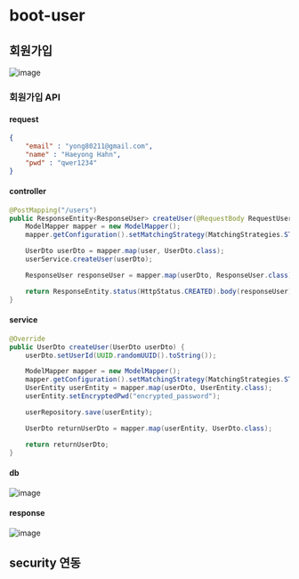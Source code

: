 # boot-user
## 회원가입
![image](https://user-images.githubusercontent.com/31242766/193811969-0d969c2f-e0d7-4cc2-8933-597192997429.png)
### 회원가입 API
#### request 
```json
{
    "email" : "yong80211@gmail.com",
    "name" : "Haeyong Hahn",
    "pwd" : "qwer1234"
}
```
#### controller
```java
@PostMapping("/users")
public ResponseEntity<ResponseUser> createUser(@RequestBody RequestUser user) {
    ModelMapper mapper = new ModelMapper();
    mapper.getConfiguration().setMatchingStrategy(MatchingStrategies.STRICT);

    UserDto userDto = mapper.map(user, UserDto.class);
    userService.createUser(userDto);

    ResponseUser responseUser = mapper.map(userDto, ResponseUser.class);

    return ResponseEntity.status(HttpStatus.CREATED).body(responseUser);
}
```
#### service
```java
@Override
public UserDto createUser(UserDto userDto) {
    userDto.setUserId(UUID.randomUUID().toString());

    ModelMapper mapper = new ModelMapper();
    mapper.getConfiguration().setMatchingStrategy(MatchingStrategies.STRICT);
    UserEntity userEntity = mapper.map(userDto, UserEntity.class);
    userEntity.setEncryptedPwd("encrypted_password");

    userRepository.save(userEntity);

    UserDto returnUserDto = mapper.map(userEntity, UserDto.class);

    return returnUserDto;
}
```
#### db
![image](https://user-images.githubusercontent.com/31242766/193813387-6d740306-f143-4c8c-9853-9dbbe1fc27ed.png)

#### response
![image](https://user-images.githubusercontent.com/31242766/193813545-269e2a08-7fa4-43b4-b2ee-bf9f6ffe79ed.png)

## security 연동
